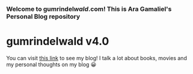 ### Welcome to gumrindel*wald*.com! This is Ara Gamaliel's Personal Blog repository

# gumrindelwald v4.0

You can visit [this link](www.gumrindelwald.com) to see my blog! I talk a lot about books, movies and my personal
thoughts on my blog 😀

